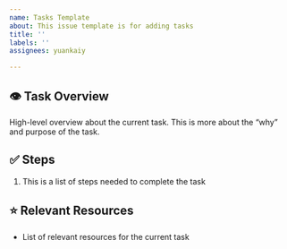 ```yaml
---
name: Tasks Template
about: This issue template is for adding tasks
title: ''
labels: ''
assignees: yuankaiy

---
```


## 👁️ Task Overview

High-level overview about the current task. This is more about the “why” and purpose of the task.

## ✅ Steps

1. This is a list of steps needed to complete the task

## ⭐ Relevant Resources

- List of relevant resources for the current task
